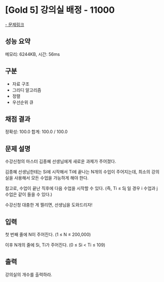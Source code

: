 # [Gold 5] 강의실 배정 - 11000

<a href="https://www.acmicpc.net/problem/11000">- 문제링크</a>

## 성능 요약

메모리: 6244KB, 시간: 56ms

## 구분

- 자료 구조
- 그리디 알고리즘
- 정렬
- 우선순위 큐

## 채점 결과

정확성: 100.0
합계: 100.0 / 100.0

## 문제 설명

수강신청의 마스터 김종혜 선생님에게 새로운 과제가 주어졌다. 

김종혜 선생님한테는 Si에 시작해서 Ti에 끝나는 N개의 수업이 주어지는데, 최소의 강의실을 사용해서 모든 수업을 가능하게 해야 한다. 

참고로, 수업이 끝난 직후에 다음 수업을 시작할 수 있다. (즉, Ti ≤ Sj 일 경우 i 수업과 j 수업은 같이 들을 수 있다.)

수강신청 대충한 게 찔리면, 선생님을 도와드리자!

## 입력

첫 번째 줄에 N이 주어진다. (1 ≤ N ≤ 200,000)

이후 N개의 줄에 Si, Ti가 주어진다. (0 ≤ Si < Ti ≤ 109)

## 출력

강의실의 개수를 출력하라.




